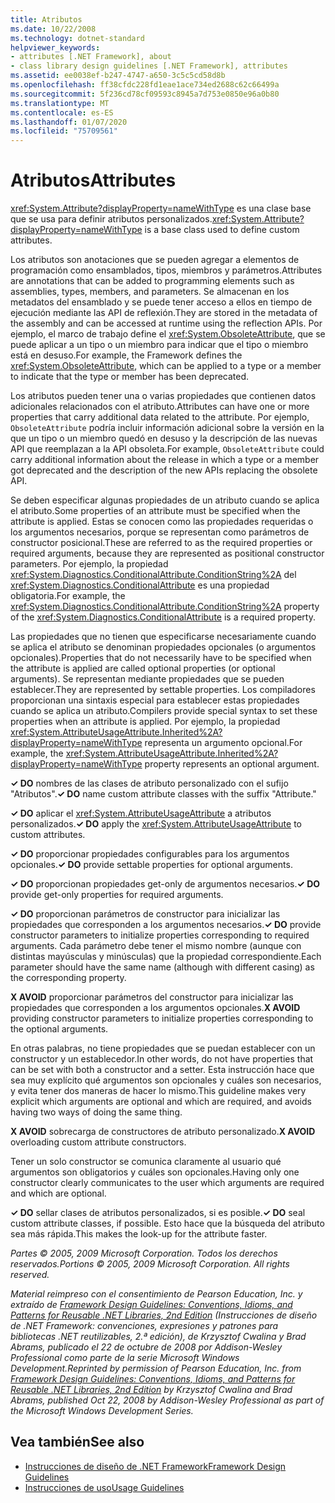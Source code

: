 ```yaml
---
title: Atributos
ms.date: 10/22/2008
ms.technology: dotnet-standard
helpviewer_keywords:
- attributes [.NET Framework], about
- class library design guidelines [.NET Framework], attributes
ms.assetid: ee0038ef-b247-4747-a650-3c5c5cd58d8b
ms.openlocfilehash: ff38cfdc228fd1eae1ace734ed2688c62c66499a
ms.sourcegitcommit: 5f236cd78cf09593c8945a7d753e0850e96a0b80
ms.translationtype: MT
ms.contentlocale: es-ES
ms.lasthandoff: 01/07/2020
ms.locfileid: "75709561"
---
```

# <a name="attributes"></a><span data-ttu-id="dd5c1-102">Atributos</span><span class="sxs-lookup"><span data-stu-id="dd5c1-102">Attributes</span></span>
<span data-ttu-id="dd5c1-103"><xref:System.Attribute?displayProperty=nameWithType> es una clase base que se usa para definir atributos personalizados.</span><span class="sxs-lookup"><span data-stu-id="dd5c1-103"><xref:System.Attribute?displayProperty=nameWithType> is a base class used to define custom attributes.</span></span>  
  
 <span data-ttu-id="dd5c1-104">Los atributos son anotaciones que se pueden agregar a elementos de programación como ensamblados, tipos, miembros y parámetros.</span><span class="sxs-lookup"><span data-stu-id="dd5c1-104">Attributes are annotations that can be added to programming elements such as assemblies, types, members, and parameters.</span></span> <span data-ttu-id="dd5c1-105">Se almacenan en los metadatos del ensamblado y se puede tener acceso a ellos en tiempo de ejecución mediante las API de reflexión.</span><span class="sxs-lookup"><span data-stu-id="dd5c1-105">They are stored in the metadata of the assembly and can be accessed at runtime using the reflection APIs.</span></span> <span data-ttu-id="dd5c1-106">Por ejemplo, el marco de trabajo define el <xref:System.ObsoleteAttribute>, que se puede aplicar a un tipo o un miembro para indicar que el tipo o miembro está en desuso.</span><span class="sxs-lookup"><span data-stu-id="dd5c1-106">For example, the Framework defines the <xref:System.ObsoleteAttribute>, which can be applied to a type or a member to indicate that the type or member has been deprecated.</span></span>  
  
 <span data-ttu-id="dd5c1-107">Los atributos pueden tener una o varias propiedades que contienen datos adicionales relacionados con el atributo.</span><span class="sxs-lookup"><span data-stu-id="dd5c1-107">Attributes can have one or more properties that carry additional data related to the attribute.</span></span> <span data-ttu-id="dd5c1-108">Por ejemplo, `ObsoleteAttribute` podría incluir información adicional sobre la versión en la que un tipo o un miembro quedó en desuso y la descripción de las nuevas API que reemplazan a la API obsoleta.</span><span class="sxs-lookup"><span data-stu-id="dd5c1-108">For example, `ObsoleteAttribute` could carry additional information about the release in which a type or a member got deprecated and the description of the new APIs replacing the obsolete API.</span></span>  
  
 <span data-ttu-id="dd5c1-109">Se deben especificar algunas propiedades de un atributo cuando se aplica el atributo.</span><span class="sxs-lookup"><span data-stu-id="dd5c1-109">Some properties of an attribute must be specified when the attribute is applied.</span></span> <span data-ttu-id="dd5c1-110">Estas se conocen como las propiedades requeridas o los argumentos necesarios, porque se representan como parámetros de constructor posicional.</span><span class="sxs-lookup"><span data-stu-id="dd5c1-110">These are referred to as the required properties or required arguments, because they are represented as positional constructor parameters.</span></span> <span data-ttu-id="dd5c1-111">Por ejemplo, la propiedad <xref:System.Diagnostics.ConditionalAttribute.ConditionString%2A> del <xref:System.Diagnostics.ConditionalAttribute> es una propiedad obligatoria.</span><span class="sxs-lookup"><span data-stu-id="dd5c1-111">For example, the <xref:System.Diagnostics.ConditionalAttribute.ConditionString%2A> property of the <xref:System.Diagnostics.ConditionalAttribute> is a required property.</span></span>  
  
 <span data-ttu-id="dd5c1-112">Las propiedades que no tienen que especificarse necesariamente cuando se aplica el atributo se denominan propiedades opcionales (o argumentos opcionales).</span><span class="sxs-lookup"><span data-stu-id="dd5c1-112">Properties that do not necessarily have to be specified when the attribute is applied are called optional properties (or optional arguments).</span></span> <span data-ttu-id="dd5c1-113">Se representan mediante propiedades que se pueden establecer.</span><span class="sxs-lookup"><span data-stu-id="dd5c1-113">They are represented by settable properties.</span></span> <span data-ttu-id="dd5c1-114">Los compiladores proporcionan una sintaxis especial para establecer estas propiedades cuando se aplica un atributo.</span><span class="sxs-lookup"><span data-stu-id="dd5c1-114">Compilers provide special syntax to set these properties when an attribute is applied.</span></span> <span data-ttu-id="dd5c1-115">Por ejemplo, la propiedad <xref:System.AttributeUsageAttribute.Inherited%2A?displayProperty=nameWithType> representa un argumento opcional.</span><span class="sxs-lookup"><span data-stu-id="dd5c1-115">For example, the <xref:System.AttributeUsageAttribute.Inherited%2A?displayProperty=nameWithType> property represents an optional argument.</span></span>  
  
 <span data-ttu-id="dd5c1-116">**✓ DO** nombres de las clases de atributo personalizado con el sufijo "Atributos".</span><span class="sxs-lookup"><span data-stu-id="dd5c1-116">**✓ DO** name custom attribute classes with the suffix "Attribute."</span></span>  
  
 <span data-ttu-id="dd5c1-117">**✓ DO** aplicar el <xref:System.AttributeUsageAttribute> a atributos personalizados.</span><span class="sxs-lookup"><span data-stu-id="dd5c1-117">**✓ DO** apply the <xref:System.AttributeUsageAttribute> to custom attributes.</span></span>  
  
 <span data-ttu-id="dd5c1-118">**✓ DO** proporcionar propiedades configurables para los argumentos opcionales.</span><span class="sxs-lookup"><span data-stu-id="dd5c1-118">**✓ DO** provide settable properties for optional arguments.</span></span>  
  
 <span data-ttu-id="dd5c1-119">**✓ DO** proporcionan propiedades get-only de argumentos necesarios.</span><span class="sxs-lookup"><span data-stu-id="dd5c1-119">**✓ DO** provide get-only properties for required arguments.</span></span>  
  
 <span data-ttu-id="dd5c1-120">**✓ DO** proporcionan parámetros de constructor para inicializar las propiedades que corresponden a los argumentos necesarios.</span><span class="sxs-lookup"><span data-stu-id="dd5c1-120">**✓ DO** provide constructor parameters to initialize properties corresponding to required arguments.</span></span> <span data-ttu-id="dd5c1-121">Cada parámetro debe tener el mismo nombre (aunque con distintas mayúsculas y minúsculas) que la propiedad correspondiente.</span><span class="sxs-lookup"><span data-stu-id="dd5c1-121">Each parameter should have the same name (although with different casing) as the corresponding property.</span></span>  
  
 <span data-ttu-id="dd5c1-122">**X AVOID** proporcionar parámetros del constructor para inicializar las propiedades que corresponden a los argumentos opcionales.</span><span class="sxs-lookup"><span data-stu-id="dd5c1-122">**X AVOID** providing constructor parameters to initialize properties corresponding to the optional arguments.</span></span>  
  
 <span data-ttu-id="dd5c1-123">En otras palabras, no tiene propiedades que se puedan establecer con un constructor y un establecedor.</span><span class="sxs-lookup"><span data-stu-id="dd5c1-123">In other words, do not have properties that can be set with both a constructor and a setter.</span></span> <span data-ttu-id="dd5c1-124">Esta instrucción hace que sea muy explícito qué argumentos son opcionales y cuáles son necesarios, y evita tener dos maneras de hacer lo mismo.</span><span class="sxs-lookup"><span data-stu-id="dd5c1-124">This guideline makes very explicit which arguments are optional and which are required, and avoids having two ways of doing the same thing.</span></span>  
  
 <span data-ttu-id="dd5c1-125">**X AVOID** sobrecarga de constructores de atributo personalizado.</span><span class="sxs-lookup"><span data-stu-id="dd5c1-125">**X AVOID** overloading custom attribute constructors.</span></span>  
  
 <span data-ttu-id="dd5c1-126">Tener un solo constructor se comunica claramente al usuario qué argumentos son obligatorios y cuáles son opcionales.</span><span class="sxs-lookup"><span data-stu-id="dd5c1-126">Having only one constructor clearly communicates to the user which arguments are required and which are optional.</span></span>  
  
 <span data-ttu-id="dd5c1-127">**✓ DO** sellar clases de atributos personalizados, si es posible.</span><span class="sxs-lookup"><span data-stu-id="dd5c1-127">**✓ DO** seal custom attribute classes, if possible.</span></span> <span data-ttu-id="dd5c1-128">Esto hace que la búsqueda del atributo sea más rápida.</span><span class="sxs-lookup"><span data-stu-id="dd5c1-128">This makes the look-up for the attribute faster.</span></span>  
  
 <span data-ttu-id="dd5c1-129">*Partes © 2005, 2009 Microsoft Corporation. Todos los derechos reservados.*</span><span class="sxs-lookup"><span data-stu-id="dd5c1-129">*Portions © 2005, 2009 Microsoft Corporation. All rights reserved.*</span></span>  
  
 <span data-ttu-id="dd5c1-130">*Material reimpreso con el consentimiento de Pearson Education, Inc. y extraído de [Framework Design Guidelines: Conventions, Idioms, and Patterns for Reusable .NET Libraries, 2nd Edition](https://www.informit.com/store/framework-design-guidelines-conventions-idioms-and-9780321545619) (Instrucciones de diseño de .NET Framework: convenciones, expresiones y patrones para bibliotecas .NET reutilizables, 2.ª edición), de Krzysztof Cwalina y Brad Abrams, publicado el 22 de octubre de 2008 por Addison-Wesley Professional como parte de la serie Microsoft Windows Development.*</span><span class="sxs-lookup"><span data-stu-id="dd5c1-130">*Reprinted by permission of Pearson Education, Inc. from [Framework Design Guidelines: Conventions, Idioms, and Patterns for Reusable .NET Libraries, 2nd Edition](https://www.informit.com/store/framework-design-guidelines-conventions-idioms-and-9780321545619) by Krzysztof Cwalina and Brad Abrams, published Oct 22, 2008 by Addison-Wesley Professional as part of the Microsoft Windows Development Series.*</span></span>  
  
## <a name="see-also"></a><span data-ttu-id="dd5c1-131">Vea también</span><span class="sxs-lookup"><span data-stu-id="dd5c1-131">See also</span></span>

- [<span data-ttu-id="dd5c1-132">Instrucciones de diseño de .NET Framework</span><span class="sxs-lookup"><span data-stu-id="dd5c1-132">Framework Design Guidelines</span></span>](../../../docs/standard/design-guidelines/index.md)
- [<span data-ttu-id="dd5c1-133">Instrucciones de uso</span><span class="sxs-lookup"><span data-stu-id="dd5c1-133">Usage Guidelines</span></span>](../../../docs/standard/design-guidelines/usage-guidelines.md)
